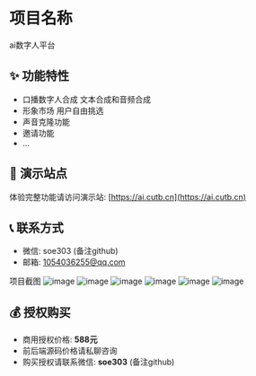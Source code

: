 # 项目名称
ai数字人平台

## ✨ 功能特性

- 口播数字人合成 文本合成和音频合成
- 形象市场 用户自由挑选
- 声音克隆功能
- 邀请功能
- ...

## 🚀 演示站点

体验完整功能请访问演示站: [https://ai.cutb.cn](https://ai.cutb.cn)


## 📞 联系方式

- 微信: soe303 (备注github)
- 邮箱: 1054036255@qq.com

项目截图
![image](https://github.com/user-attachments/assets/1dd21979-c143-4607-b4c1-bf5e03fbdab5)
![image](https://github.com/user-attachments/assets/815334cf-30d6-4a9a-9321-6a2f26a1745d)
![image](https://github.com/user-attachments/assets/f8ed9575-f6aa-4005-be53-375afc8fa99d)
![image](https://github.com/user-attachments/assets/a6d0806b-1380-439a-b8a6-7e6324e5e3cc)
![image](https://github.com/user-attachments/assets/6240b67a-47a9-44a4-bddf-2c113b5f825f)
![image](https://github.com/user-attachments/assets/27871818-d56a-42d7-a8a9-b42ae09177f6)

## 💰 授权购买

- 商用授权价格: **588元**
- 前后端源码价格请私聊咨询
- 购买授权请联系微信: **soe303** (备注github)
